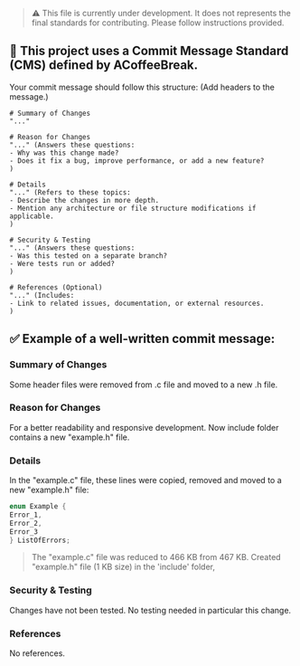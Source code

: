 > ⚠️ This file is currently under development. It does not represents the final standards for contributing.
> Please follow instructions provided.

## 🔴 This project uses a Commit Message Standard (CMS) defined by ACoffeeBreak.

Your commit message should follow this structure:
(Add headers to the message.)

```
# Summary of Changes
"..."

# Reason for Changes
"..." (Answers these questions:
- Why was this change made?
- Does it fix a bug, improve performance, or add a new feature?
)

# Details
"..." (Refers to these topics:
- Describe the changes in more depth.
- Mention any architecture or file structure modifications if applicable.
)

# Security & Testing
"..." (Answers these questions:
- Was this tested on a separate branch?
- Were tests run or added?
)

# References (Optional)
"..." (Includes:
- Link to related issues, documentation, or external resources.
)
```

## ✅ Example of a well-written commit message:

### Summary of Changes
Some header files were removed from .c file and moved to a new .h file.

### Reason for Changes
For a better readability and responsive development.
Now include folder contains a new "example.h" file.

### Details
In the "example.c" file, these lines were copied, removed and moved to a new "example.h" file:
``` C
enum Example {
Error_1,
Error_2,
Error_3
} ListOfErrors;
```
> The "example.c" file was reduced to 466 KB from 467 KB.
> Created "example.h" file (1 KB size) in the 'include' folder,

### Security & Testing
Changes have not been tested. No testing needed in particular this change.

### References
No references.
